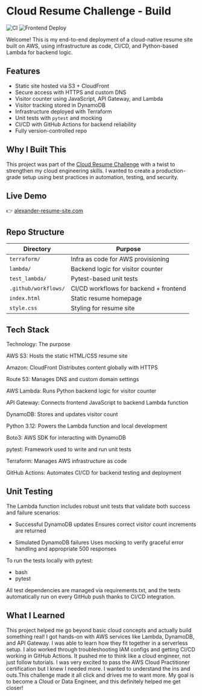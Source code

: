 # Cloud Resume Challenge - Build
![CI](https://github.com/AlexPR704/Cloud_Portfolio/actions/workflows/python-app.yml/badge.svg)
![Frontend Deploy](https://github.com/AlexPR704/Cloud_Portfolio/actions/workflows/deploy-frontend.yml/badge.svg)

Welcome! This is my end-to-end deployment of a cloud-native resume site built on AWS, using infrastructure as code, CI/CD, and Python-based Lambda for backend logic.

## Features
- Static site hosted via S3 + CloudFront
- Secure access with HTTPS and custom DNS
- Visitor counter using JavaScript, API Gateway, and Lambda
- Visitor tracking stored in DynamoDB
- Infrastructure deployed with Terraform
- Unit tests with `pytest` and mocking
- CI/CD with GitHub Actions for backend reliability
- Fully version-controlled repo

## Why I Built This
This project was part of the [Cloud Resume Challenge](https://cloudresumechallenge.dev) with a twist to strengthen my cloud engineering skills. I wanted to create a production-grade setup using best practices in automation, testing, and security.

## Live Demo
👉 [alexander-resume-site.com](https://d17qrlv1yga6q4.cloudfront.net)

## Repo Structure
| Directory            | Purpose                            |
|----------------------|-------------------------------------|
| `terraform/`         | Infra as code for AWS provisioning |
| `lambda/`            | Backend logic for visitor counter  |
| `test_lambda/`       | Pytest-based unit tests            |
| `.github/workflows/` | CI/CD workflows for backend + frontend |
| `index.html`         | Static resume homepage             |
| `style.css`          | Styling for resume site            |


## Tech Stack
Technology: The purpose

AWS S3: Hosts the static HTML/CSS resume site

Amazon: CloudFront	Distributes content globally with HTTPS

Route 53: Manages DNS and custom domain settings

AWS Lambda: Runs Python backend logic for visitor counter

API Gateway: Connects frontend JavaScript to backend Lambda function

DynamoDB: Stores and updates visitor count

Python 3.12: Powers the Lambda function and local development

Boto3: AWS SDK for interacting with DynamoDB

pytest: Framework used to write and run unit tests

Terraform: Manages AWS infrastructure as code

GitHub Actions: Automates CI/CD for backend testing and deployment

## Unit Testing
The Lambda function includes robust unit tests that validate both success and failure scenarios:

* Successful DynamoDB updates Ensures correct visitor count increments are returned

* Simulated DynamoDB failures Uses mocking to verify graceful error handling and appropriate 500 responses

To run the tests locally with pytest:

- bash
- pytest

All test dependencies are managed via requirements.txt, and the tests automatically run on every GitHub push thanks to CI/CD integration.

## What I Learned

This project helped me go beyond basic cloud concepts and actually build something real! I got hands-on with AWS services like Lambda, DynamoDB, and API Gateway. I was able to learn how they fit together in a serverless setup. I also worked through troubleshooting IAM configs and getting CI/CD working in GitHub Actions. It pushed me to think like a cloud engineer, not just follow tutorials. I was  very excited to pass the AWS Cloud Practitioner certification but I knew I needed more. I wanted to understand the ins and outs.This challenge made it all click and drives me to want more. My goal is to become a Cloud or Data Engineer, and this definitely helped me get closer!

